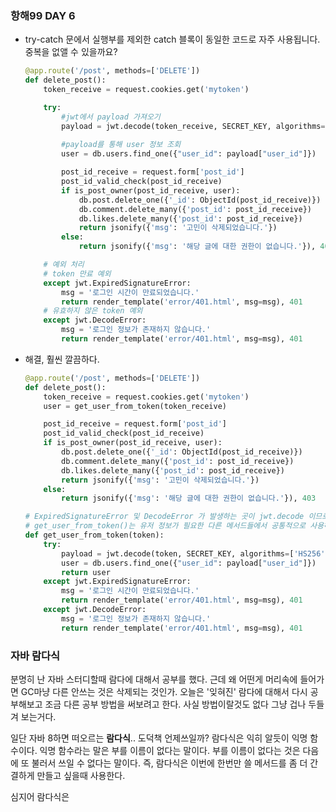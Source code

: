 ### 항해99 DAY 6

- try-catch 문에서 실행부를 제외한 catch 블록이 동일한 코드로 자주 사용됩니다. 중복을 없앨 수 있을까요?

  ```python
  @app.route('/post', methods=['DELETE'])
  def delete_post():
      token_receive = request.cookies.get('mytoken')
  
      try:
          #jwt에서 payload 가져오기
          payload = jwt.decode(token_receive, SECRET_KEY, algorithms=['HS256'])
          
          #payload를 통해 user 정보 조회
          user = db.users.find_one({"user_id": payload["user_id"]})
  
          post_id_receive = request.form['post_id']
          post_id_valid_check(post_id_receive)
          if is_post_owner(post_id_receive, user):
              db.post.delete_one({'_id': ObjectId(post_id_receive)})
              db.comment.delete_many({'post_id': post_id_receive})
              db.likes.delete_many({'post_id': post_id_receive})
              return jsonify({'msg': '고민이 삭제되었습니다.'})
          else:
              return jsonify({'msg': '해당 글에 대한 권한이 없습니다.'}), 403
  
      # 예외 처리
      # token 만료 예외
      except jwt.ExpiredSignatureError:
          msg = '로그인 시간이 만료되었습니다.'
          return render_template('error/401.html', msg=msg), 401
      # 유효하지 않은 token 예외
      except jwt.DecodeError:
          msg = '로그인 정보가 존재하지 않습니다.'
          return render_template('error/401.html', msg=msg), 401
  ```

- 해결, 훨씬 깔끔하다.

  ```python
  @app.route('/post', methods=['DELETE'])
  def delete_post():
      token_receive = request.cookies.get('mytoken')
      user = get_user_from_token(token_receive)
  
      post_id_receive = request.form['post_id']
      post_id_valid_check(post_id_receive)
      if is_post_owner(post_id_receive, user):
          db.post.delete_one({'_id': ObjectId(post_id_receive)})
          db.comment.delete_many({'post_id': post_id_receive})
          db.likes.delete_many({'post_id': post_id_receive})
          return jsonify({'msg': '고민이 삭제되었습니다.'})
      else:
          return jsonify({'msg': '해당 글에 대한 권한이 없습니다.'}), 403
  
  # ExpiredSignatureError 및 DecodeError 가 발생하는 곳이 jwt.decode 이므로 요부문만 추출한다.
  # get_user_from_token()는 유저 정보가 필요한 다른 메서드들에서 공통적으로 사용하면 된다.
  def get_user_from_token(token):
      try:
          payload = jwt.decode(token, SECRET_KEY, algorithms=['HS256'])
          user = db.users.find_one({"user_id": payload["user_id"]})
          return user
      except jwt.ExpiredSignatureError:
          msg = '로그인 시간이 만료되었습니다.'
          return render_template('error/401.html', msg=msg), 401
      except jwt.DecodeError:
          msg = '로그인 정보가 존재하지 않습니다.'
          return render_template('error/401.html', msg=msg), 401
  ```




### 자바 람다식

분명히 난 자바 스터디할때 람다에 대해서 공부를 했다. 근데 왜 어떤게 머리속에 들어가면 GC마냥 다른 안쓰는 것은 삭제되는 것인가.
오늘은 '잊혀진' 람다에 대해서 다시 공부해보고 조금 다른 공부 방법을 써보려고 한다. 사실 방법이랄것도 없다 그냥 겁나 두들겨 보는거다.

일단 자바 8하면 떠오르는 **람다식**.. 도덕책 언제쓰일까?
람다식은 익히 알듯이 익명 함수이다. 
익명 함수라는 말은 부를 이름이 없다는 말이다. 
부를 이름이 없다는 것은 다음에 또 불러서 쓰일 수 없다는 말이다.
즉, 람다식은 이번에 한번만 쓸 메서드를 좀 더 간결하게 만들고 싶을때 사용한다.

심지어 람다식은 



